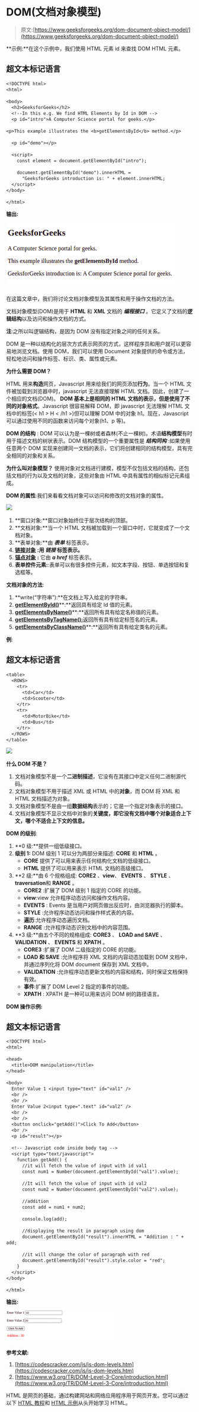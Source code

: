 # DOM(文档对象模型)

> 原文:[https://www.geeksforgeeks.org/dom-document-object-model/](https://www.geeksforgeeks.org/dom-document-object-model/)

**示例:**在这个示例中，我们使用 HTML 元素 id 来查找 DOM HTML 元素。

## 超文本标记语言

```htmlhtml
<!DOCTYPE html>
<html>

<body>
  <h2>GeeksforGeeks</h2>
  <!--In this e.g. We find HTML Elements by Id in DOM -->
  <p id="intro">A Computer Science portal for geeks.</p>

<p>This example illustrates the <b>getElementsById</b> method.</p>

  <p id="demo"></p>

  <script>
    const element = document.getElementById("intro");

    document.getElementById("demo").innerHTML =
      "GeeksforGeeks introduction is: " + element.innerHTML;
  </script>
</body>

</html>
```

**输出:**

![](img/469bf0f9bc4a630977aecf5a05a5899e.png)

在这篇文章中，我们将讨论文档对象模型及其属性和用于操作文档的方法。

文档对象模型(DOM)是用于 **HTML** 和 **XML** 文档的 ***编程接口*** 。它定义了文档的**逻辑结构**以及访问和操作文档的方式。

**注**:之所以叫逻辑结构，是因为 DOM 没有指定对象之间的任何关系。

DOM 是一种以结构化的层次方式表示网页的方式，这样程序员和用户就可以更容易地浏览文档。使用 DOM，我们可以使用 Document 对象提供的命令或方法，轻松地访问和操作标签、标识、类、属性或元素。

**为什么需要 DOM？**

HTML 用来**构造**网页，Javascript 用来给我们的网页添加**行为**。当一个 HTML 文件被加载到浏览器中时，javascript 无法直接理解 HTML 文档。因此，创建了一个相应的文档(DOM)。 **DOM 基本上是相同的 HTML 文档的表示，但是使用了不同的对象格式**。Javascript 很容易解释 DOM，即 javascript 无法理解 HTML 文档中的标签(< h1 > H < /h1 >)但可以理解 DOM 中的对象 h1。现在，Javascript 可以通过使用不同的函数来访问每个对象(h1、p 等)。

**DOM 的结构** : DOM 可以认为是一棵树或者森林(不止一棵树)。术语**结构模型**有时用于描述文档的树状表示。DOM 结构模型的一个重要属性是 ***结构同构*** :如果使用任意两个 DOM 实现来创建同一文档的表示，它们将创建相同的结构模型，具有完全相同的对象和关系。

**为什么叫对象模型？**
使用对象对文档进行建模，模型不仅包括文档的结构，还包括文档的行为以及文档的对象，这些对象由 HTML 中具有属性的相似标记元素组成。

**DOM 的属性**:我们来看看文档对象可以访问和修改的文档对象的属性。

![](img/1e65687343857b235bfbd86fe06ae125.png)

1.  **窗口对象:**窗口对象始终位于层次结构的顶部。
2.  **文档对象:**当一个 HTML 文档被加载到一个窗口中时，它就变成了一个文档对象。
3.  **表单对象:**由 ***表单*** 标签表示。
4.  [**链接对象**](https://www.geeksforgeeks.org/html-dom-link-object/) **:用 ***链接*** 标签表示。**
5.  [**锚点对象**](https://www.geeksforgeeks.org/html-dom-anchor-object/) **:** 它由 ***a href*** 标签表示。
6.  **表单控件元素:**:表单可以有很多控件元素，如文本字段、按钮、单选按钮和复选框等。

**文档对象的方法**:

1.  **write(“字符串”):**在文档上写入给定的字符串。
2.  [**getElementById()**](https://www.geeksforgeeks.org/html-dom-getelementbyid-method/)**:**返回具有给定 Id 值的元素。
3.  [**getElementsByName()**](https://www.geeksforgeeks.org/html-dom-getelementsbyname-method/)**:**返回所有具有给定名称值的元素。
4.  [**getElementsByTagName():**](https://www.geeksforgeeks.org/html-dom-getelementsbytagname-method/)返回所有具有给定标签名的元素。
5.  [**getElementsByClassName()**](https://www.geeksforgeeks.org/html-dom-getelementsbyclassname-method/)**:**返回所有具有给定类名的元素。

**例**:

## 超文本标记语言

```htmlhtml
<table>
  <ROWS>
    <tr>
      <td>Car</td>
      <td>Scooter</td>
    </tr>
    <tr>
      <td>MotorBike</td>
      <td>Bus</td>
    </tr>
  </ROWS>
</table>
```

![](img/796e92fcd241cad9a11beb103da9d83b.png)

**什么 DOM 不是？**

1.  文档对象模型不是一个**二进制描述**，它没有在其接口中定义任何二进制源代码。
2.  文档对象模型不用于描述 XML 或 HTML 中的**对象**，而 DOM 将 XML 和 HTML 文档描述为对象。
3.  文档对象模型不是由一组**数据结构**表示的；它是一个指定对象表示的接口。
4.  文档对象模型不显示文档中对象的**关键度，即它没有文档中哪个对象适合上下文，哪个不适合上下文的信息。**

**DOM 的级别**:

1.  **0 级:**提供一组低级接口。
2.  **级别 1:** DOM 级别 1 可以分为两部分来描述: **CORE** 和 **HTML** 。
    *   **CORE** 提供了可以用来表示任何结构化文档的低级接口。
    *   **HTML** 提供了可以用来表示 HTML 文档的高级接口。
3.  **2 级:**由 6 个规格组成: **CORE2** 、**view**、 **EVENTS** 、 **STYLE** 、**traversation**和 **RANGE** 。
    *   **CORE2** :扩展了 DOM 级别 1 指定的 CORE 的功能。
    *   **view**:view 允许程序动态访问和操作文档内容。
    *   **EVENTS** : Events 是当用户对网页做出反应时，由浏览器执行的脚本。
    *   **STYLE** :允许程序动态访问和操作样式表的内容。
    *   **遍历**:允许程序动态遍历文档。
    *   **RANGE** :允许程序动态识别文档中的内容范围。
4.  **3 级:**由五个不同的规格组成: **CORE3** 、 **LOAD and SAVE** 、 **VALIDATION** 、 **EVENTS** 和 **XPATH** 。
    *   **CORE3** :扩展了 DOM 二级指定的 CORE 的功能。
    *   **LOAD 和 SAVE** :允许程序将 XML 文档的内容动态加载到 DOM 文档中，并通过序列化将 DOM document 保存到 XML 文档中。
    *   **VALIDATION** :允许程序动态更新文档的内容和结构，同时保证文档保持有效。
    *   **事件**:扩展了 DOM Level 2 指定的事件的功能。
    *   **XPATH** : XPATH 是一种可以用来访问 DOM 树的路径语言。

**DOM 操作示例:**

## 超文本标记语言

```htmlhtml
<!DOCTYPE html>
<html>

<head>
  <title>DOM manipulation</title>
</head>

<body>
  Enter Value 1 <input type="text" id="val1" />
  <br />
  <br />
  Enter Value 2<input type=".text" id="val2" />
  <br />
  <br />
  <button onclick="getAdd()">Click To Add</button>
  <br />
  <p id="result"></p>

  <!-- Javascript code inside body tag -->
  <script type="text/javascript">
    function getAdd() {
      //it will fetch the value of input with id val1
      const num1 = Number(document.getElementById("val1").value);

      //It will fetch the value of input with id val2
      const num2 = Number(document.getElementById("val2").value);

      //addition
      const add = num1 + num2;

      console.log(add);

      //displaying the result in paragraph using dom
      document.getElementById("result").innerHTML = "Addition : " + add;

      //it will change the color of paragraph with red
      document.getElementById("result").style.color = "red";
    }
  </script>
</body>

</html>
```

**输出:**

![](img/d1efa9b00f201bb944976f760afaf28f.png)

**参考文献:**

1.  [https://codescracker.com/js/js-dom-levels.htm](https://codescracker.com/js/js-dom-levels.htm)
2.  [https://www.w3.org/TR/DOM-Level-3-Core/introduction.html](https://www.w3.org/TR/DOM-Level-3-Core/introduction.html)

HTML 是网页的基础，通过构建网站和网络应用程序用于网页开发。您可以通过以下 [HTML 教程](https://www.geeksforgeeks.org/html-tutorials/)和 [HTML 示例](https://www.geeksforgeeks.org/html-examples/)从头开始学习 HTML。